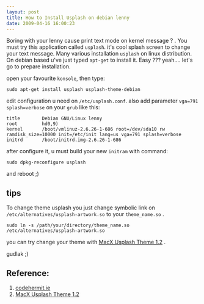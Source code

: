 ```yaml
--- 
layout: post
title: How to Install Usplash on debian lenny
date: 2009-04-16 16:00:23
---
```

Boring with your lenny cause print text mode on kernel message ? . You must try this application called `usplash`. it's cool splash screen to change your text message. Many various installation `usplash` on linux distribution. On debian based u've just typed `apt-get` to install it. Easy ??? yeah.... let's go to prepare installation.

open your favourite `konsole`, then type:


	sudo apt-get install usplash usplash-theme-debian


edit configuration u need on `/etc/usplash.conf`. also add parameter `vga=791` `splash=verbose` on your `grub` like this:


	title        Debian GNU/Linux lenny
	root         hd0,9)
	kernel	     /boot/vmlinuz-2.6.26-1-686 root=/dev/sda10 rw ramdisk_size=10000 init=/etc/init lang=us vga=791 splash=verbose
	initrd	     /boot/initrd.img-2.6.26-1-686

after configure it, u must build your new `initram` with command:


	sudo dpkg-reconfigure usplash


and reboot ;)

## tips

To change theme usplash you just change symbolic link on `/etc/alternatives/usplash-artwork.so` to your `theme_name.so` .

	sudo ln -s /path/your/directory/theme_name.so  /etc/alternatives/usplash-artwork.so

you can try change your theme with [MacX Usplash Theme 1.2](http://gnome-look.org/content/show.php/MacX+Usplash+Theme?content=73611) .

gudlak ;)

## Reference:
1. [codehermit.ie](http://www.codehermit.ie/blog/?postid=89)
2. [MacX Usplash Theme 1.2](http://gnome-look.org/content/show.php/MacX+Usplash+Theme?content=73611)
